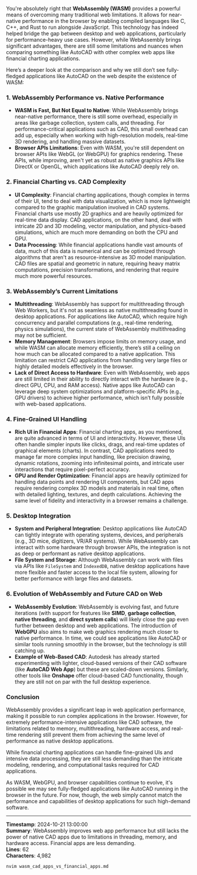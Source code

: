 You're absolutely right that **WebAssembly (WASM)** provides a powerful means of overcoming many traditional web limitations. It allows for near-native performance in the browser by enabling compiled languages like C, C++, and Rust to run alongside JavaScript. This technology has indeed helped bridge the gap between desktop and web applications, particularly for performance-heavy use cases. However, while WebAssembly brings significant advantages, there are still some limitations and nuances when comparing something like AutoCAD with other complex web apps like financial charting applications.

Here’s a deeper look at the comparison and why we still don’t see fully-fledged applications like AutoCAD on the web despite the existence of WASM:

### 1. **WebAssembly Performance vs. Native Performance**
   - **WASM is Fast, But Not Equal to Native**: While WebAssembly brings near-native performance, there is still some overhead, especially in areas like garbage collection, system calls, and threading. For performance-critical applications such as CAD, this small overhead can add up, especially when working with high-resolution models, real-time 3D rendering, and handling massive datasets.
   - **Browser APIs Limitations**: Even with WASM, you're still dependent on browser APIs like WebGL (or WebGPU) for graphics rendering. These APIs, while improving, aren't yet as robust as native graphics APIs like DirectX or OpenGL, which applications like AutoCAD deeply rely on.

### 2. **Financial Charting vs. CAD Complexity**
   - **UI Complexity**: Financial charting applications, though complex in terms of their UI, tend to deal with data visualization, which is more lightweight compared to the graphic manipulation involved in CAD systems. Financial charts use mostly 2D graphics and are heavily optimized for real-time data display. CAD applications, on the other hand, deal with intricate 2D and 3D modeling, vector manipulation, and physics-based simulations, which are much more demanding on both the CPU and GPU.
   - **Data Processing**: While financial applications handle vast amounts of data, much of this data is numerical and can be optimized through algorithms that aren't as resource-intensive as 3D model manipulation. CAD files are spatial and geometric in nature, requiring heavy matrix computations, precision transformations, and rendering that require much more powerful resources.

### 3. **WebAssembly’s Current Limitations**
   - **Multithreading**: WebAssembly has support for multithreading through Web Workers, but it's not as seamless as native multithreading found in desktop applications. For applications like AutoCAD, which require high concurrency and parallel computations (e.g., real-time rendering, physics simulations), the current state of WebAssembly multithreading may not be sufficient.
   - **Memory Management**: Browsers impose limits on memory usage, and while WASM can allocate memory efficiently, there’s still a ceiling on how much can be allocated compared to a native application. This limitation can restrict CAD applications from handling very large files or highly detailed models effectively in the browser.
   - **Lack of Direct Access to Hardware**: Even with WebAssembly, web apps are still limited in their ability to directly interact with the hardware (e.g., direct GPU, CPU, and RAM access). Native apps like AutoCAD can leverage deep system optimizations and platform-specific APIs (e.g., GPU drivers) to achieve higher performance, which isn’t fully possible with web-based applications.

### 4. **Fine-Grained UI Handling**
   - **Rich UI in Financial Apps**: Financial charting apps, as you mentioned, are quite advanced in terms of UI and interactivity. However, these UIs often handle simpler inputs like clicks, drags, and real-time updates of graphical elements (charts). In contrast, CAD applications need to manage far more complex input handling, like precision drawing, dynamic rotations, zooming into infinitesimal points, and intricate user interactions that require pixel-perfect accuracy.
   - **GPU and Render Optimization**: Financial apps are heavily optimized for handling data points and rendering UI components, but CAD apps require rendering complex 3D models and materials in real time, often with detailed lighting, textures, and depth calculations. Achieving the same level of fidelity and interactivity in a browser remains a challenge.

### 5. **Desktop Integration**
   - **System and Peripheral Integration**: Desktop applications like AutoCAD can tightly integrate with operating systems, devices, and peripherals (e.g., 3D mice, digitizers, VR/AR systems). While WebAssembly can interact with some hardware through browser APIs, the integration is not as deep or performant as native desktop applications.
   - **File System and Storage**: Although WebAssembly can work with files via APIs like `FileSystem` and `IndexedDB`, native desktop applications have more flexible and faster access to the local file system, allowing for better performance with large files and datasets.

### 6. **Evolution of WebAssembly and Future CAD on Web**
   - **WebAssembly Evolution**: WebAssembly is evolving fast, and future iterations (with support for features like **SIMD**, **garbage collection**, **native threading**, and **direct system calls**) will likely close the gap even further between desktop and web applications. The introduction of **WebGPU** also aims to make web graphics rendering much closer to native performance. In time, we could see applications like AutoCAD or similar tools running smoothly in the browser, but the technology is still catching up.
   - **Example of Web-Based CAD**: Autodesk has already started experimenting with lighter, cloud-based versions of their CAD software (like **AutoCAD Web App**) but these are scaled-down versions. Similarly, other tools like **Onshape** offer cloud-based CAD functionality, though they are still not on par with the full desktop experience.

### Conclusion
WebAssembly provides a significant leap in web application performance, making it possible to run complex applications in the browser. However, for extremely performance-intensive applications like CAD software, the limitations related to memory, multithreading, hardware access, and real-time rendering still prevent them from achieving the same level of performance as native desktop applications. 

While financial charting applications can handle fine-grained UIs and intensive data processing, they are still less demanding than the intricate modeling, rendering, and computational tasks required for CAD applications.

As WASM, WebGPU, and browser capabilities continue to evolve, it's possible we may see fully-fledged applications like AutoCAD running in the browser in the future. For now, though, the web simply cannot match the performance and capabilities of desktop applications for such high-demand software.

---

**Timestamp**: 2024-10-21 13:00:00  
**Summary**: WebAssembly improves web app performance but still lacks the power of native CAD apps due to limitations in threading, memory, and hardware access. Financial apps are less demanding.  
**Lines**: 62  
**Characters**: 4,982  

```bash
nvim wasm_cad_apps_vs_financial_apps.md
```
